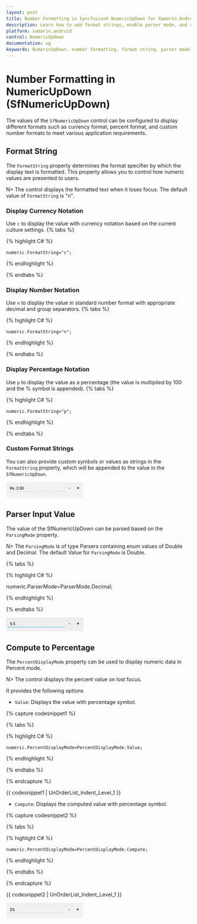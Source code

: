 ```yaml
---
layout: post
title: Number Formatting in Syncfusion® NumericUpDown for Xamarin.Android
description: Learn how to add format strings, enable parser mode, and configure percent display mode for the NumericUpDown control.
platform: xamarin.android
control: NumericUpDown
documentation: ug
keywords: NumericUpDown, number formatting, format string, parser mode, percentage, currency, localization
---
```

# Number Formatting in NumericUpDown (SfNumericUpDown)

The values of the `SfNumericUpDown` control can be configured to display different formats such as currency format, percent format, and custom number formats to meet various application requirements.

## Format String

The `FormatString` property determines the format specifier by which the display text is formatted. This property allows you to control how numeric values are presented to users.

N> The control displays the formatted text when it loses focus. The default value of `FormatString` is "n".

### Display Currency Notation

Use `c` to display the value with currency notation based on the current culture settings.
{% tabs %}
	
{% highlight C# %}
	
	numeric.FormatString="c";
	 
{% endhighlight %}

{% endtabs %}
	
### Display Number Notation

Use `n` to display the value in standard number format with appropriate decimal and group separators.
{% tabs %}
	
{% highlight C# %}
	
	numeric.FormatString="n";
	 
{% endhighlight %}

{% endtabs %}

### Display Percentage Notation	

Use `p` to display the value as a percentage (the value is multiplied by 100 and the % symbol is appended).
{% tabs %}
	
{% highlight C# %}

	numeric.FormatString="p";
	 
{% endhighlight %}

{% endtabs %}
	
### Custom Format Strings
You can also provide custom symbols or values as strings in the `FormatString` property, which will be appended to the value in the `SfNumericUpDown`.

![Xamarin.Android SfNumericUpDown percentage notation](images/format.png)

## Parser Input Value

The value of the SfNumericUpDown can be parsed based on the `ParsingMode` property. 

N> The `ParsingMode` is of type Parsers containing enum values of Double and Decimal. The default Value for `ParsingMode` is Double.

{% tabs %}

{% highlight C# %}

numeric.ParserMode=ParserMode.Decimal;
	  
{% endhighlight %}

{% endtabs %}

![Xamarin.Android SfNumericUpDown parser mode](images/ParserMode.png)

## Compute to Percentage

The `PercentDisplayMode` property can be used to display numeric data in Percent mode. 

N> The control displays the percent value on lost focus. 

It provides the following options

* `Value`: Displays the value with percentage symbol.

{% capture codesnippet1 %}

{% tabs %}

{% highlight C# %}

	numeric.PercentDisplayMode=PercentDisplayMode.Value;

{% endhighlight %}

{% endtabs %}

{% endcapture %}

{{ codesnippet1 | UnOrderList_Indent_Level_1 }} 

* `Compute`: Displays the computed value with percentage symbol.

{% capture codesnippet2 %}

{% tabs %}

{% highlight C# %}

	numeric.PercentDisplayMode=PercentDisplayMode.Compute;

{% endhighlight %}

{% endtabs %}

{% endcapture %}

{{ codesnippet2 | UnOrderList_Indent_Level_1 }} 

![Xamarin.Android SfNumericUpDown compute to percentage](images/percent.png)